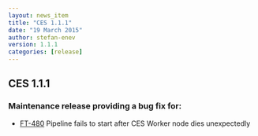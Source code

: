 ```yaml
---
layout: news_item
title: "CES 1.1.1"
date: "19 March 2015"
author: stefan-enev
version: 1.1.1
categories: [release]
---
```

## CES 1.1.1

### Maintenance release providing a bug fix for:

* [FT-480](https://jira.ontotext.com/browse/FT-480) Pipeline fails to start after CES Worker node dies unexpectedly
